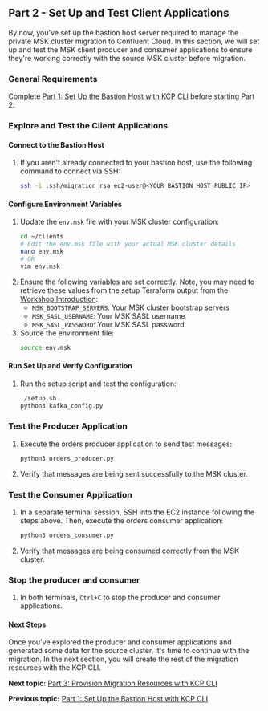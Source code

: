 ## Part 2 - Set Up and Test Client Applications

By now, you've set up the bastion host server required to manage the private MSK cluster migration to Confluent Cloud. In this section, we will set up and test the MSK client producer and consumer applications to ensure they're working correctly with the source MSK cluster before migration.

### General Requirements

Complete [Part 1: Set Up the Bastion Host with KCP CLI](../PART-1/README.md) before starting Part 2. 

### Explore and Test the Client Applications

#### Connect to the Bastion Host
1. If you aren't already connected to your bastion host, use the following command to connect via SSH: 
      ```bash
      ssh -i .ssh/migration_rsa ec2-user@<YOUR_BASTION_HOST_PUBLIC_IP>
      ```

#### Configure Environment Variables
1. Update the `env.msk` file with your MSK cluster configuration:
   ```bash
   cd ~/clients
   # Edit the env.msk file with your actual MSK cluster details
   nano env.msk
   # OR 
   vim env.msk
   ```
2. Ensure the following variables are set correctly. Note, you may need to retrieve these values from the setup Terraform output from the [Workshop Introduction](../README.md):
   - `MSK_BOOTSTRAP_SERVERS`: Your MSK cluster bootstrap servers
   - `MSK_SASL_USERNAME`: Your MSK SASL username
   - `MSK_SASL_PASSWORD`: Your MSK SASL password
3. Source the environment file:
   ```bash
   source env.msk
   ```

#### Run Set Up and Verify Configuration
1. Run the setup script and test the configuration:
   ```bash
   ./setup.sh
   python3 kafka_config.py
   ```

### Test the Producer Application

1. Execute the orders producer application to send test messages:
   ```bash
   python3 orders_producer.py
   ```
2. Verify that messages are being sent successfully to the MSK cluster.

### Test the Consumer Application
1. In a separate terminal session, SSH into the EC2 instance following the steps above. Then, execute the orders consumer application:
   ```bash
   python3 orders_consumer.py
   ```
2. Verify that messages are being consumed correctly from the MSK cluster.

### Stop the producer and consumer 
1. In both terminals, `Ctrl+C` to stop the producer and consumer applications. 


#### Next Steps

Once you've explored the producer and consumer applications and generated some data for the source cluster, it's time to continue with the migration. In the next section, you will create the rest of the migration resources with the KCP CLI. 

**Next topic:** [Part 3: Provision Migration Resources with KCP CLI](../PART-3/README.md)

**Previous topic:** [Part 1: Set Up the Bastion Host with KCP CLI](../PART-1/README.md)

